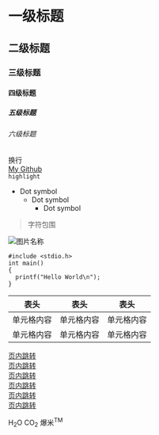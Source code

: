 # 一级标题
## 二级标题
### 三级标题
#### 四级标题
##### 五级标题
###### 六级标题

换行<br>
[My Github](https://github.com/Alvin-CS)<br>
`highlight`<br>
* Dot symbol<br>
  * Dot symbol
    * Dot symbol

>字符包围<br>

![图片名称](https://avatars1.githubusercontent.com/u/32267986?s=88&u=46481aca6a681b9f7c6cc40e4b1eae40a5a39d18&v=4 "Github")

```
#include <stdio.h>
int main()
{
  printf("Hello World\n");
}
```

表头 | 表头 | 表头
---- | ----- | ------
单元格内容 | 单元格内容 | 单元格内容
单元格内容 | 单元格内容 | 单元格内容


[页内跳转](#一级标题)<br>
[页内跳转](#二级标题)<br>
[页内跳转](#三级标题)<br>
[页内跳转](#四级标题)<br>
[页内跳转](#五级标题)<br>
[页内跳转](#六级标题)<br>

H<sub>2</sub>O  CO<sub>2</sub>
爆米<sup>TM</sup>
